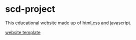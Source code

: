 # scd-project
This educational website made up of html,css and javascript.

<a href='https://eduor.vercel.app/'>website template</a>
